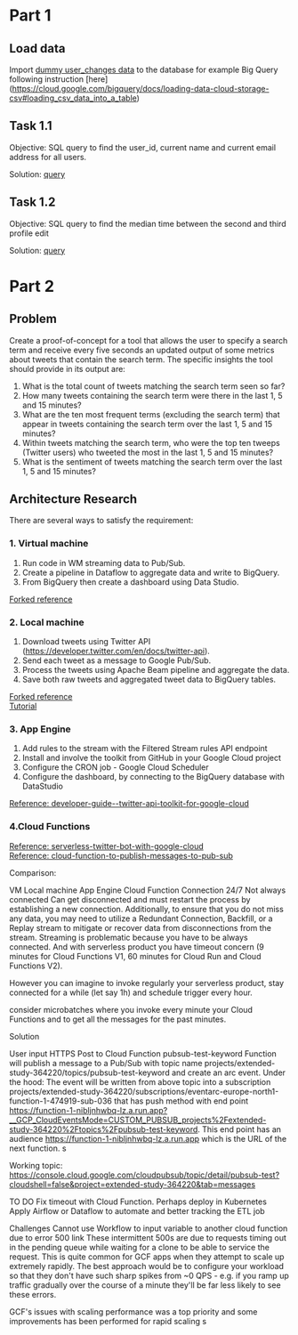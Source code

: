 # Part 1

## Load data
Import [dummy user_changes data](part_1/bq_part1_user_changes.csv) to the database for example Big Query following instruction [here] (https://cloud.google.com/bigquery/docs/loading-data-cloud-storage-csv#loading_csv_data_into_a_table)

## Task 1.1
Objective: SQL query to find the user_id, current name and current email address for all users.

Solution: [query](part_1/find_latest.sql)
## Task 1.2
Objective: SQL query to find the median time between the second and third profile edit

Solution: [query](part_1/median_second_third_change.sql)

# Part 2
## Problem
Create a proof-of-concept for a tool that allows the user to specify a search term and receive every five seconds an updated output of some metrics about tweets that contain the search term.
The specific insights the tool should provide in its output are:
1. What is the total count of tweets matching the search term seen so far?
1. How many tweets containing the search term were there in the last 1, 5 and 15 minutes?
1. What are the ten most frequent terms (excluding the search term) that appear in tweets containing the search term over the last 1, 5 and 15 minutes?
1. Within tweets matching the search term, who were the top ten tweeps (Twitter users) who tweeted the most in the last 1, 5 and 15 minutes?
1. What is the sentiment of tweets matching the search term over the last 1, 5 and 15 minutes?

## Architecture Research
There are several ways to satisfy the requirement:
### 1. Virtual machine
1. Run code in WM streaming data to Pub/Sub. 
1. Create a pipeline in Dataflow to aggregate data and write to BigQuery. 
1. From BigQuery then create a dashboard using Data Studio.

[Forked reference](https://github.com/savvyt/twitter)
### 2. Local machine
1. Download tweets using Twitter API (https://developer.twitter.com/en/docs/twitter-api).
1. Send each tweet as a message to Google Pub/Sub.
1. Process the tweets using Apache Beam pipeline and aggregate the data.
1. Save both raw tweets and aggregated tweet data to BigQuery tables.

[Forked reference](https://github.com/savvyt/tweet-streaming) <br>
[Tutorial](https://dsstream.com/streaming-twitter-data-with-google-cloud-pub-sub-and-apache-beam)
### 3. App Engine

1. Add rules to the stream with the Filtered Stream rules API endpoint
1. Install and involve the toolkit from GitHub in your Google Cloud project
1. Configure the CRON job - Google Cloud Scheduler
1. Configure the dashboard, by connecting to the BigQuery database with DataStudio

[Reference: developer-guide--twitter-api-toolkit-for-google-cloud](https://developer.twitter.com/en/docs/tutorials/developer-guide--twitter-api-toolkit-for-google-cloud1)
### 4.Cloud Functions
[Reference: serverless-twitter-bot-with-google-cloud](https://itnext.io/serverless-twitter-bot-with-google-cloud-35d370676f7) <br>
[Reference: cloud-function-to-publish-messages-to-pub-sub](https://medium.com/@chandrapal/creating-a-cloud-function-to-publish-messages-to-pub-sub-154c2f472ca3)


Comparison:



VM
Local machine
App Engine
Cloud Function
Connection
24/7
Not always connected
Can get disconnected and must restart the process by establishing a new connection.
Additionally, to ensure that you do not miss any data, you may need to utilize a Redundant Connection, Backfill, or a Replay stream to mitigate or recover data from disconnections from the stream.
Streaming is problematic because you have to be always connected. And with serverless product you have timeout concern (9 minutes for Cloud Functions V1, 60 minutes for Cloud Run and Cloud Functions V2).

However you can imagine to invoke regularly your serverless product, stay connected for a while (let say 1h) and schedule trigger every hour.

consider microbatches where you invoke every minute your Cloud Functions and to get all the messages for the past minutes.




Solution

User input HTTPS Post to Cloud Function pubsub-test-keyword
Function will publish a message to a Pub/Sub with topic name projects/extended-study-364220/topics/pubsub-test-keyword  and create an arc event. 
Under the hood:
The event will be written from above topic into a subscription projects/extended-study-364220/subscriptions/eventarc-europe-north1-function-1-474919-sub-036 that has push method with end point https://function-1-nibljnhwbq-lz.a.run.app?__GCP_CloudEventsMode=CUSTOM_PUBSUB_projects%2Fextended-study-364220%2Ftopics%2Fpubsub-test-keyword. This end point has an audience https://function-1-nibljnhwbq-lz.a.run.app which is the URL of the next function.
s


Working topic:
https://console.cloud.google.com/cloudpubsub/topic/detail/pubsub-test?cloudshell=false&project=extended-study-364220&tab=messages


TO DO
Fix timeout with Cloud Function. Perhaps deploy in Kubernetes
Apply Airflow or Dataflow to automate and better tracking the ETL job

Challenges
Cannot use Workflow to input variable to another cloud function due to error 500 link
These intermittent 500s are due to requests timing out in the pending queue while waiting for a clone to be able to service the request. This is quite common for GCF apps when they attempt to scale up extremely rapidly. The best approach would be to configure your workload so that they don't have such sharp spikes from ~0 QPS - e.g. if you ramp up traffic gradually over the course of a minute they'll be far less likely to see these errors.

GCF's issues with scaling performance was a top priority and some improvements has been performed for rapid scaling
s


